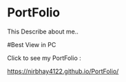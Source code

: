 # PortFolio
This Describe about me..

#Best View in PC 

Click to see my PortFolio :

https://nirbhay4122.github.io/PortFolio/
